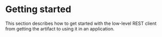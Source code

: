 
# Getting started

This section describes how to get started with the low-level REST client from getting the artifact to using it in an application.









